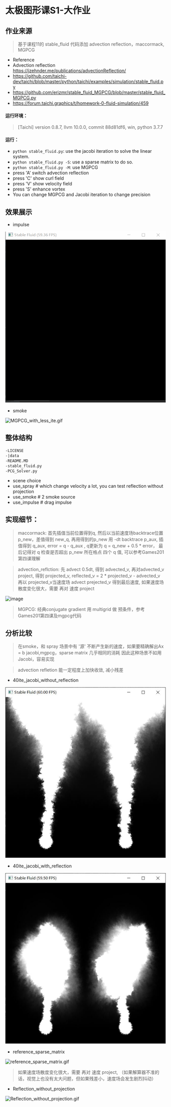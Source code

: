 # 太极图形课S1-大作业

## 作业来源
> 基于课程11的 stable_fluid 代码添加 advection reflection，maccormack, MGPCG
 - Reference
 - Advection reflection https://jzehnder.me/publications/advectionReflection/
 - https://github.com/taichi-dev/taichi/blob/master/python/taichi/examples/simulation/stable_fluid.py
 - https://github.com/erizmr/stable_fluid_MGPCG/blob/master/stable_fluid_MGPCG.py
 - https://forum.taichi.graphics/t/homework-0-fluid-simulation/459

#### 运行环境：
> [Taichi] version 0.8.7, llvm 10.0.0, commit 88d81df6, win, python 3.7.7
#### 运行：
 -   `python stable_fluid.py`: use the jacobi iteration to solve the linear system.
 -   `python stable_fluid.py -S`: use a sparse matrix to do so.
 -   `python stable_fluid.py -M`: use MGPCG
 -    press 'A' switch advection reflection
 -    press 'C' show curl field
 -    press 'V' show velocity field
 -    press 'S' enhance vortex
 -    You can change MGPCG and Jacobi iteration to change precision

## 效果展示
 - impulse


![MGPCG_impulse_low_accuracy_without_reflection.gif](./data/MGPCG_impulse_low_accuracy_without_reflection.gif)

- smoke


![MGPCG_with_less_ite.gif](./data/MGPCG_with_less_ite.gif)

## 整体结构
```
-LICENSE
-|data
-README.MD
-stable_fluid.py
-PCG_Solver.py
```
 - scene choice
 - use_spray   # which change velocity a lot, you can test reflection without projection
 - use_smoke  # 2 smoke source
 - use_impulse  # drag impulse

## 实现细节：
> maccormack: 首先插值当前位置得到q, 然后以当前速度场backtrace位置p_new，差值得到 new_q, 再用得到的p_new 用 -dt backtrace p_aux, 插值得到 q_aux,
> error = q - q_aux , q更新为 q = q_new + 0.5 * error， 最后记得对 q 检查是否超出 p_new 所在格点 四个 q 值, 可以参考Games201第四课理解


> advection_reflction: 先 advect 0.5dt, 得到 advected_v, 再对advected_v project, 得到 projected_v, reflected_v = 2 * projected_v - advected_v
> 再以 projected_v当速度场 advect prejected_v 得到最后速度, 如果速度场散度变化很大，需要 再对 速度 project



![image](https://user-images.githubusercontent.com/60810304/147249504-5b9bbeca-b522-42a7-95bf-ca5513145642.png)

> MGPCG: 经典conjugate gradient 用 multigrid 做 预条件，参考 Games201第四课及mgpcg代码

## 分析比较
> 在smoke，和 spray 场景中有 '源' 不断产生新的速度，如果要精确解出Ax = b jacobi,mgpcg，sparse matrix 几乎相同的消耗
因此这种场景不如用Jacobi，容易实现

> advection refletion 能一定程度上加快收敛, 减小残差
- 40ite_jacobi_without_reflection


![40ite_jacobi_without_reflection.jpg](./data/40ite_jacobi_without_reflection.jpg)


- 40ite_jacobi_with_reflection

![40ite_jacobi_with_reflection.jpg](./data/40ite_jacobi_with_reflection.jpg)

- reference_sparse_matrix

![reference_sparse_matrix.gif](./data/reference_sparse_matrix.gif)

> 如果速度场散度变化很大，需要 再对 速度 project, （如果解算器不准的话，视觉上也没有太大问题，但如果残差小，速度场会发生剧烈抖动）

- Reflection_without_projection

![Reflection_without_projection.gif](./data/Reflection_without_projection.gif)
